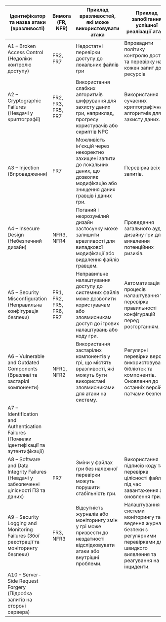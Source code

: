 | Ідентифікатор та назва атаки (вразливості) | Вимога (FR, NFR)                            | Приклад вразливостей, які може використовувати атака                                                                                                                                                     | Приклад запобігання успішної реалізації атаки                                                                                                                                                                            |
|--------------------------------------------|---------------------------------------------|---------------------------------------------------------------------------------------------------------------------------------------------------------------------------------------------------------|--------------------------------------------------------------------------------------------------------------------------------------------------------------------------------------------------------------------------|
| A1 – Broken Access Control (Недоліки контролю доступу)       | FR2, FR7                                | Недостатні перевірки доступу до локальних файлів гри                                              | Впровадити політику контролю доступу та перевірку на кожен запит до ресурсів                                                                                 |
| A2 – Cryptographic Failures (Невдачі у криптографії)         | FR2, FR3, FR5, FR7                                  | Використання слабких алгоритмів шифрування для захисту даних гри, наприклад, прогресу користувачів або скриптів NPC                                                                    | Використання сучасних криптографічних алгоритмів для захисту даних.                                                                   |
| A3 – Injection (Впровадження)                                    | FR7                                      | Можливість ін'єкцій через некоректно захищені запити до локальних даних, що дозволяє модифікацію або знищення даних гравців і даних гри.                                                                              | Перевірка всіх запитів.                                                                                     |
| A4 – Insecure Design (Небезпечний дизайн)                    | NFR3,  NFR4                                    | Поганий і незрозумілий дизайн застосунку може залишити вразливості для випадкової модифікації або видалення файлів гравцем.                                                                                               | Проведення загального аудиту дизайну гри для виявлення потенційних ризиків.                                                                                       |
| A5 – Security Misconfiguration (Неправильна конфігурація безпеки)    |  FR1, FR2, FR5, FR6, FR7                                  | Неправильне налаштування доступу до системних файлів може дозволити користувачам або зловмисникам доступ до ігрових налаштувань або коду гри.                                                                      | Автоматизація процесів налаштування та перевірка правильності конфігурацій перед розгортанням.                                                                        |
| A6 – Vulnerable and Outdated Components (Вразливі та застарілі компоненти) | NFR1, NFR2                                 | Використання застарілих компонентів у грі, що містять вразливості, які можуть бути використані зловмисниками для атаки на систему.                                                                       | Регулярні перевірки версій використовуваних бібліотек та компонентів. Оновлення до останніх версій з патчами безпеки.                                                                                                      |
| A7 – Identification and Authentication Failures (Помилки ідентифікації та аутентифікації) |                              |                                                              |                                                                      |
| A8 – Software and Data Integrity Failures (Невдачі у забезпеченні цілісності ПЗ та даних) | FR7                              | Зміни у файлах гри без належної перевірки можуть порушити стабільність гри.                                                                                                                   | Використання підписів коду та перевірка цілісності файлів під час завантаження або оновлення гри.                                                                                                                           |
| A9 – Security Logging and Monitoring Failures (Збої реєстрації та моніторингу безпеки) | FR3, NFR3                                    | Відсутність журналів або моніторингу змін у грі може призвести до нездатності відслідковувати атаки або внутрішні проблеми.                                                                               | Налаштування системи моніторингу та ведення журналів безпеки з регулярними перевірками для швидкого виявлення та реагування на інциденти.                                                                                   |
| A10 – Server-Side Request Forgery (Підробка запитів на стороні сервера) |                             |                                                |                                                                            |

